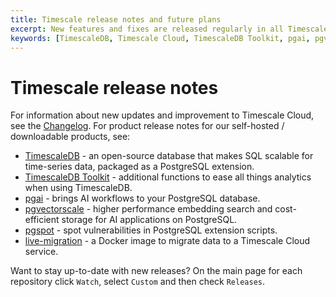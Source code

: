 ```yaml
---
title: Timescale release notes and future plans
excerpt: New features and fixes are released regularly in all Timescale products
keywords: [TimescaleDB, Timescale Cloud, TimescaleDB Toolkit, pgai, pgvectorscale, pgspot, live-migration, upgrades, updates, releases]
---
```


# Timescale release notes

For information about new updates and improvement to Timescale Cloud, see the [Changelog][changelog]. For product release 
notes for our self-hosted / downloadable products, see:

* [TimescaleDB](https://github.com/timescale/timescaledb/releases) -  an open-source database that makes SQL scalable for time-series data, packaged as a PostgreSQL extension.
* [TimescaleDB Toolkit](https://github.com/timescale/timescaledb-toolkit/releases) - additional functions to ease all things analytics when using TimescaleDB.
* [pgai](https://github.com/timescale/pgai/releases) - brings AI workflows to your PostgreSQL database.
* [pgvectorscale](https://github.com/timescale/pgvectorscale/releases/tag/0.2.0) -  higher performance embedding search and cost-efficient storage for AI applications on PostgreSQL.
* [pgspot](https://github.com/timescale/pgspot/releases) - spot vulnerabilities in PostgreSQL extension scripts.
* [live-migration](https://hub.docker.com/r/timescale/live-migration/tags) - a Docker image to migrate data to a Timescale Cloud service.



<Highlight type="note">

Want to stay up-to-date with new releases? On the main page for each repository
click `Watch`, select `Custom` and then check `Releases`.

</Highlight>


[changelog]: /about/:currentVersion:/changelog/
